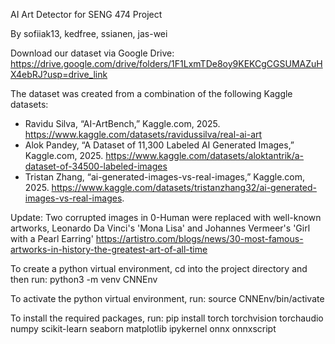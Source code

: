 AI Art Detector for SENG 474 Project

By sofiiak13, kedfree, ssianen, jas-wei

Download our dataset via Google Drive: [https://drive.google.com/drive/folders/1F1LxmTDe8oy9KEKCgCGSUMAZuHX4ebRJ?usp=drive_link ](https://drive.google.com/file/d/1f9Yp0hJyGDFi5U9SNUPQnnOuRdLL_auA/view?usp=sharing)

The dataset was created from a combination of the following Kaggle datasets:
- Ravidu Silva, “AI-ArtBench,” Kaggle.com, 2025. https://www.kaggle.com/datasets/ravidussilva/real-ai-art 
- Alok Pandey, “A Dataset of 11,300 Labeled AI Generated Images,” Kaggle.com, 2025. https://www.kaggle.com/datasets/aloktantrik/a-dataset-of-34500-labeled-images
- Tristan Zhang, “ai-generated-images-vs-real-images,” Kaggle.com, 2025. https://www.kaggle.com/datasets/tristanzhang32/ai-generated-images-vs-real-images.

Update: Two corrupted images in 0-Human were replaced with well-known artworks, Leonardo Da Vinci's 'Mona Lisa' and Johannes Vermeer's 'Girl with a Pearl Earring' https://artistro.com/blogs/news/30-most-famous-artworks-in-history-the-greatest-art-of-all-time

To create a python virtual environment, cd into the project directory and then run: python3 -m venv CNNEnv

To activate the python virtual environment, run: source CNNEnv/bin/activate

To install the required packages, run: pip install torch torchvision torchaudio numpy scikit-learn seaborn matplotlib ipykernel onnx onnxscript

